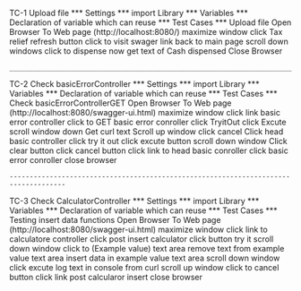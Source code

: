 TC-1 Upload file 
*** Settings ***
import Library
*** Variables ***
Declaration of variable which can reuse
*** Test Cases ***
Upload file
    Open Browser To Web page (http://localhost:8080/)
    maximize window
    click Tax relief refresh button
    click to visit swager link
    back to main page
    scroll down windows
    click to dispense now
    get text of  Cash dispensed 
    Close Browser
    
    ________________________________________________________________________________________
    
TC-2 Check basicErrorController
*** Settings ***
import Library
*** Variables ***
Declaration of variable which can reuse
*** Test Cases ***
Check basicErrorControllerGET
    Open Browser To Web page (http://localhost:8080/swagger-ui.html)
    maximize window
    click link basic error controller
    click to GET basic error conroller
    click TryitOut
    click Excute
    scroll window down
    Get curl text
    Scroll up window
    click cancel 
    Click head basic controller
    click try it out
    click excute button
    scroll down window
    Click clear button
    click cancel button
    click link to head basic conroller
    click basic error conroller
    close browser
    
    ------------------------------------------------------------------------------------
TC-3 Check CalculatorController
*** Settings ***
import Library
*** Variables ***
Declaration of variable which can reuse
*** Test Cases ***
Testing insert data functions 
    Open Browser To Web page (http://localhost:8080/swagger-ui.html)
    maximize window
    click link to calculatore controller
    click post insert calculator
    click button try it
    scroll down window
    click to (Example value) text area
    remove text from example value text area
    insert data in example value text area
    scroll down window
    click excute
    log text in console from curl
    scroll up window
    click to cancel button
    click link post calcularor insert
    close browser
    

    
    
    
    
    
